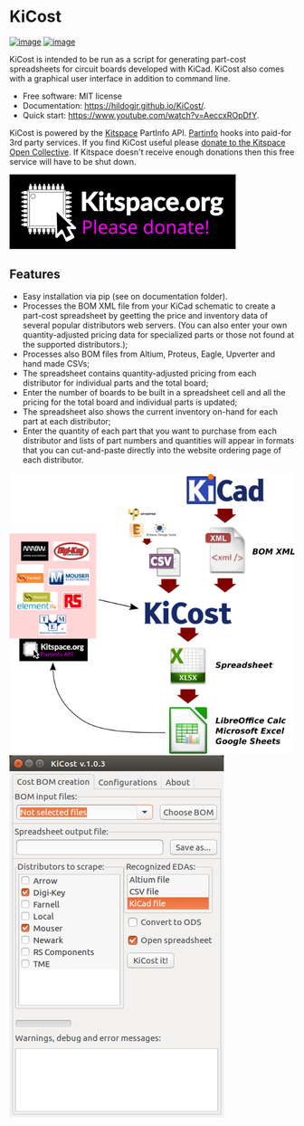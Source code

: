 KiCost
======

[![image](https://img.shields.io/github/workflow/status/hildogjr/KiCost/Python%20application)](https://github.com/hildogjr/KiCost/actions)
[![image](https://img.shields.io/pypi/v/kicost.svg)](https://pypi.python.org/pypi/kicost)

KiCost is intended to be run as a script for generating part-cost
spreadsheets for circuit boards developed with KiCad. KiCost also comes
with a graphical user interface in addition to command line.

-   Free software: MIT license
-   Documentation: <https://hildogjr.github.io/KiCost/>.
-   Quick start: <https://www.youtube.com/watch?v=AeccxROpDfY>.

KiCost is powered by the [Kitspace](https://kitspace.org/) PartInfo API. [Partinfo](https://github.com/kitspace/partinfo) hooks into paid-for 3rd party services. If you find KiCost useful please [donate to the Kitspace Open Collective](https://opencollective.com/kitspace). If Kitspace doesn't receive enough donations then this free service will have to be shut down.

[![image](/kicost/kitspace.png)](https://opencollective.com/kitspace)

Features
--------

-   Easy installation via pip (see on documentation folder).
-   Processes the BOM XML file from your KiCad schematic to create a
    part-cost spreadsheet by geetting the price and  inventory data
    of several popular distributors web servers. (You can also enter your
    own quantity-adjusted pricing data for specialized parts or those
    not found at the supported distributors.);
-   Processes also BOM files from Altium, Proteus, Eagle, Upverter and
    hand made CSVs;
-   The spreadsheet contains quantity-adjusted pricing from each
    distributor for individual parts and the total board;
-   Enter the number of boards to be built in a spreadsheet cell and all
    the pricing for the total board and individual parts is updated;
-   The spreadsheet also shows the current inventory on-hand for each
    part at each distributor;
-   Enter the quantity of each part that you want to purchase from each
    distributor and lists of part numbers and quantities will appear in
    formats that you can cut-and-paste directly into the website
    ordering page of each distributor.

![image](docs/block_diag.png)
![image](docs/gui.png)
